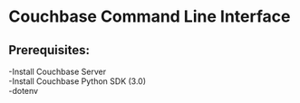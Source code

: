 # Couchbase Command Line Interface

## Prerequisites:
-Install Couchbase Server<br/>
-Install Couchbase Python SDK (3.0)<br/>
-dotenv
